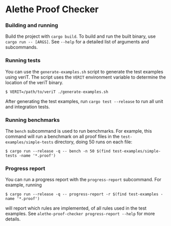 # Alethe Proof Checker

### Building and running

Build the project with `cargo build`. To build and run the built binary, use `cargo run -- [ARGS]`.
See `--help` for a detailed list of arguments and subcommands.

### Running tests

You can use the `generate-examples.sh` script to generate the test examples using veriT. The script
uses the `VERIT` environment variable to determine the location of the veriT binary.

```
$ VERIT=/path/to/veriT ./generate-examples.sh
```

After generating the test examples, run `cargo test --release` to run all unit and integration tests.

### Running benchmarks

The `bench` subcommand is used to run benchmarks. For example, this command will run a benchmark on
all proof files in the `test-examples/simple-tests` directory, doing 50 runs on each file:

```
$ cargo run --release -q -- bench -n 50 $(find test-examples/simple-tests -name '*.proof')
```

### Progress report

You can run a progress report with the `progress-report` subcommand. For example, running

```
$ cargo run --release -q -- progress-report -r $(find test-examples -name '*.proof')
```

will report which rules are implemented, of all rules used in the test examples. See
`alethe-proof-checker progress-report --help` for more details.
